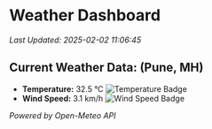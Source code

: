 
# Weather Dashboard

_Last Updated: 2025-02-02 11:06:45_

## Current Weather Data: (Pune, MH)
- **Temperature:** 32.5 °C ![Temperature Badge](https://img.shields.io/badge/Temperature-High%20Temp-orange)
- **Wind Speed:** 3.1 km/h ![Wind Speed Badge](https://img.shields.io/badge/Wind%20Speed-Low%20Wind-blue)

*Powered by Open-Meteo API*
